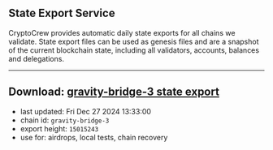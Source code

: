 ## State Export Service
CryptoCrew provides automatic daily state exports for all chains we validate. State export files can be used as genesis files and are a snapshot of the current blockchain state, including all validators, accounts, balances and delegations.

---
**Download: [gravity-bridge-3 state export](https://dl-eu2.ccvalidators.com/SERVICE/gravitybridge/gravity-bridge-3_export_15015243.json)**
---

- last updated: Fri Dec 27 2024 13:33:00
- chain id: `gravity-bridge-3`
- export height: `15015243`
- use for: airdrops, local tests, chain recovery
